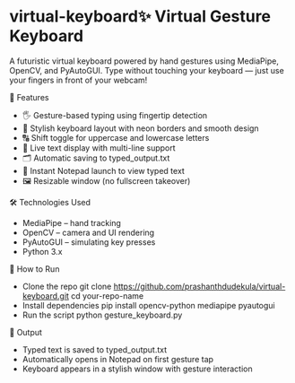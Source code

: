 # virtual-keyboard✨ Virtual Gesture Keyboard
A futuristic virtual keyboard powered by hand gestures using MediaPipe, OpenCV, and PyAutoGUI. Type without touching your keyboard — just use your fingers in front of your webcam!

📸 Features
- 🖐️ Gesture-based typing using fingertip detection
- 🎨 Stylish keyboard layout with neon borders and smooth design
- 🔠 Shift toggle for uppercase and lowercase letters
- 📝 Live text display with multi-line support
- 🗂️ Automatic saving to typed_output.txt
- 🧾 Instant Notepad launch to view typed text
- 🖼️ Resizable window (no fullscreen takeover)

🛠️ Technologies Used
- MediaPipe – hand tracking
- OpenCV – camera and UI rendering
- PyAutoGUI – simulating key presses
- Python 3.x

🚀 How to Run
- Clone the repo
git clone https://github.com/prashanthdudekula/virtual-keyboard.git
cd your-repo-name
- Install dependencies
pip install opencv-python mediapipe pyautogui
- Run the script
python gesture_keyboard.py




📂 Output
- Typed text is saved to typed_output.txt
- Automatically opens in Notepad on first gesture tap
- Keyboard appears in a stylish window with gesture interaction

